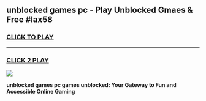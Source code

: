 
## unblocked games pc - Play Unblocked Gmaes & Free #lax58
<h3>
<a href="https://premium.freeplayer.one?title=unblocked_games_pc&ref=01M">CLICK TO PLAY</a></h3>
<hr>

<h3>
<a href="https://premium.freeplayer.one?title=unblocked_games_pc&ref=01M">CLICK 2 PLAY</a>
  
</h3>

<a href="https://premium.freeplayer.one?title=unblocked_games_pc&ref=01M"><img src="https://clearcache.store/games.png"></a>


**unblocked games pc games unblocked: Your Gateway to Fun and Accessible Online Gaming**
